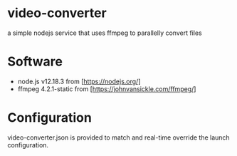 # video-converter

a simple nodejs service that uses ffmpeg to parallelly convert files

# Software

- node.js v12.18.3 from [https://nodejs.org/]
- ffmpeg 4.2.1-static from [https://johnvansickle.com/ffmpeg/]

# Configuration

video-converter.json is provided to match and real-time override the launch configuration.

